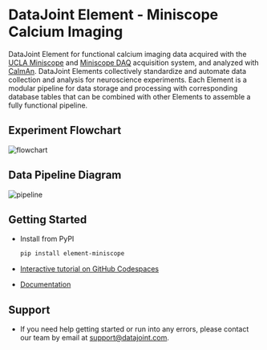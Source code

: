 # DataJoint Element - Miniscope Calcium Imaging

DataJoint Element for functional calcium imaging data acquired with the
[UCLA Miniscope](https://github.com/Aharoni-Lab/Miniscope-v4) and
[Miniscope DAQ](https://github.com/Aharoni-Lab/Miniscope-DAQ-QT-Software) acquisition 
system, and analyzed with [CaImAn](https://github.com/flatironinstitute/CaImAn). 
DataJoint Elements collectively standardize and automate data collection and analysis 
for neuroscience experiments. Each Element is a modular pipeline for data storage and 
processing with corresponding database tables that can be combined with other Elements 
to assemble a fully functional pipeline.

## Experiment Flowchart

![flowchart](https://raw.githubusercontent.com/datajoint/element-miniscope/main/images/flowchart.svg)

## Data Pipeline Diagram

![pipeline](https://raw.githubusercontent.com/datajoint/element-miniscope/main/images/pipeline.svg)

## Getting Started

+ Install from PyPI

     ```bash
     pip install element-miniscope
     ```

+ [Interactive tutorial on GitHub Codespaces](https://github.com/datajoint/workflow-miniscope#interactive-tutorial)

+ [Documentation](https://datajoint.com/docs/elements/element-miniscope)

## Support

+ If you need help getting started or run into any errors, please contact our team by email at support@datajoint.com.
